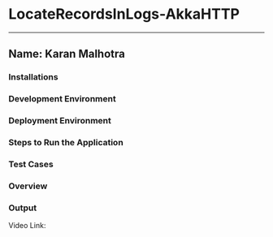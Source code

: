 # LocateRecordsInLogs-AkkaHTTP
---
Name: Karan Malhotra
---

### Installations

### Development Environment

### Deployment Environment

### Steps to Run the Application

### Test Cases

### Overview

### Output

Video Link:
